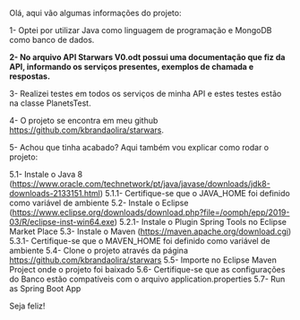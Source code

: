 Olá, aqui vão algumas informações do projeto:

1- Optei por utilizar Java como linguagem de programação e MongoDB como banco de dados.

**2- No arquivo API Starwars V0.odt possui uma documentação que fiz da API, informando os serviços presentes, exemplos de chamada e respostas.**

3- Realizei testes em todos os serviços de minha API e estes testes estão na classe PlanetsTest.

4- O projeto se encontra em meu github https://github.com/kbrandaolira/starwars.

5- Achou que tinha acabado? Aqui também vou explicar como rodar o projeto:

5.1- Instale o Java 8 (https://www.oracle.com/technetwork/pt/java/javase/downloads/jdk8-downloads-2133151.html)
5.1.1- Certifique-se que o JAVA_HOME foi definido como variável de ambiente
5.2- Instale o Eclipse (https://www.eclipse.org/downloads/download.php?file=/oomph/epp/2019-03/R/eclipse-inst-win64.exe)
5.2.1- Instale o Plugin Spring Tools no Eclipse Market Place
5.3- Instale o Maven (https://maven.apache.org/download.cgi)
5.3.1- Certifique-se que o MAVEN_HOME foi definido como variável de ambiente
5.4- Clone o projeto através da página https://github.com/kbrandaolira/starwars
5.5- Importe no Eclipse Maven Project onde o projeto foi baixado
5.6- Certifique-se que as configurações do Banco estão compatíveis com o arquivo application.properties
5.7- Run as Spring Boot App

Seja feliz!
